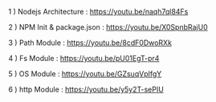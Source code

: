 1 ) Nodejs Architecture : https://youtu.be/naqh7ql84Fs

2 ) NPM Init & package.json : https://youtu.be/X0SpnbRajU0

3 ) Path Module : https://youtu.be/8cdF0DwoRXk

4 ) Fs Module : https://youtu.be/pU01EgT-pr4

5 ) OS  Module : https://youtu.be/GZsuqVpIfgY

6 ) http Module : https://youtu.be/y5y2T-sePIU